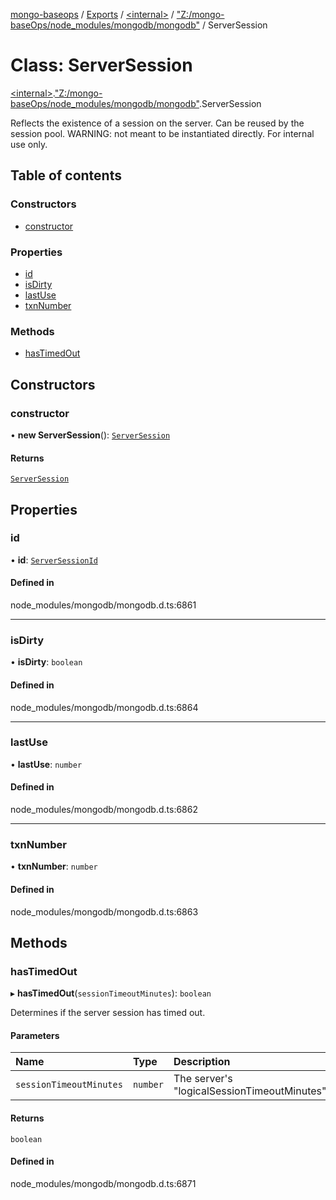 [mongo-baseops](../README.md) / [Exports](../modules.md) / [\<internal\>](../modules/internal_.md) / ["Z:/mongo-baseOps/node\_modules/mongodb/mongodb"](../modules/internal_._Z__mongo_baseOps_node_modules_mongodb_mongodb_.md) / ServerSession

# Class: ServerSession

[\<internal\>](../modules/internal_.md).["Z:/mongo-baseOps/node\_modules/mongodb/mongodb"](../modules/internal_._Z__mongo_baseOps_node_modules_mongodb_mongodb_.md).ServerSession

Reflects the existence of a session on the server. Can be reused by the session pool.
WARNING: not meant to be instantiated directly. For internal use only.

## Table of contents

### Constructors

- [constructor](internal_._Z__mongo_baseOps_node_modules_mongodb_mongodb_.ServerSession.md#constructor)

### Properties

- [id](internal_._Z__mongo_baseOps_node_modules_mongodb_mongodb_.ServerSession.md#id)
- [isDirty](internal_._Z__mongo_baseOps_node_modules_mongodb_mongodb_.ServerSession.md#isdirty)
- [lastUse](internal_._Z__mongo_baseOps_node_modules_mongodb_mongodb_.ServerSession.md#lastuse)
- [txnNumber](internal_._Z__mongo_baseOps_node_modules_mongodb_mongodb_.ServerSession.md#txnnumber)

### Methods

- [hasTimedOut](internal_._Z__mongo_baseOps_node_modules_mongodb_mongodb_.ServerSession.md#hastimedout)

## Constructors

### constructor

• **new ServerSession**(): [`ServerSession`](internal_._Z__mongo_baseOps_node_modules_mongodb_mongodb_.ServerSession.md)

#### Returns

[`ServerSession`](internal_._Z__mongo_baseOps_node_modules_mongodb_mongodb_.ServerSession.md)

## Properties

### id

• **id**: [`ServerSessionId`](../modules/internal_._Z__mongo_baseOps_node_modules_mongodb_mongodb_.md#serversessionid)

#### Defined in

node_modules/mongodb/mongodb.d.ts:6861

___

### isDirty

• **isDirty**: `boolean`

#### Defined in

node_modules/mongodb/mongodb.d.ts:6864

___

### lastUse

• **lastUse**: `number`

#### Defined in

node_modules/mongodb/mongodb.d.ts:6862

___

### txnNumber

• **txnNumber**: `number`

#### Defined in

node_modules/mongodb/mongodb.d.ts:6863

## Methods

### hasTimedOut

▸ **hasTimedOut**(`sessionTimeoutMinutes`): `boolean`

Determines if the server session has timed out.

#### Parameters

| Name | Type | Description |
| :------ | :------ | :------ |
| `sessionTimeoutMinutes` | `number` | The server's "logicalSessionTimeoutMinutes" |

#### Returns

`boolean`

#### Defined in

node_modules/mongodb/mongodb.d.ts:6871
